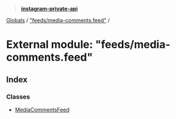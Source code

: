 > **[instagram-private-api](../README.md)**

[Globals](../globals.md) / ["feeds/media-comments.feed"](_feeds_media_comments_feed_.md) /

# External module: "feeds/media-comments.feed"

## Index

### Classes

* [MediaCommentsFeed](../classes/_feeds_media_comments_feed_.mediacommentsfeed.md)